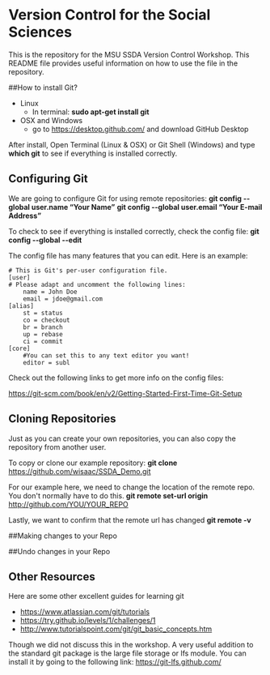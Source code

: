 # Version Control for the Social Sciences
This is the repository for the MSU SSDA Version Control Workshop. This README file provides useful information on how to use the file in the repository.

##How to install Git?

- Linux
    - In terminal: **sudo apt-get install git**
- OSX and Windows
    - go to https://desktop.github.com/ and download GitHub Desktop

After install, Open Terminal (Linux & OSX) or Git Shell (Windows) and type **which git** to see if everything is installed correctly.

## Configuring Git

We are going to configure Git for using remote repositories:
    **git config --global user.name “Your Name”**
    **git config --global user.email “Your E-mail Address”**

To check to see if everything is installed correctly, check the config file:
    **git config --global --edit**

The config file has many features that you can edit. Here is an example:
```
# This is Git's per-user configuration file.
[user]
# Please adapt and uncomment the following lines:
    name = John Doe
    email = jdoe@gmail.com
[alias]
    st = status
    co = checkout
    br = branch
    up = rebase
    ci = commit
[core]
    #You can set this to any text editor you want!
    editor = subl
```

Check out the following links to get more info on the config files:

https://git-scm.com/book/en/v2/Getting-Started-First-Time-Git-Setup


## Cloning Repositories
Just as you can create your own repositories, you can also copy the repository from another user.

To copy or clone our example repository:
**git clone** https://github.com/wisaac/SSDA_Demo.git

For our example here, we need to change the location of the remote repo. You don't normally have to do this.
**git remote set-url origin** http://github.com/YOU/YOUR_REPO

Lastly, we want to confirm that the remote url has changed
**git remote -v**

##Making changes to your Repo


##Undo changes in your Repo


## Other Resources

Here are some other excellent guides for learning git

- https://www.atlassian.com/git/tutorials
- https://try.github.io/levels/1/challenges/1
- http://www.tutorialspoint.com/git/git_basic_concepts.htm 

Though we did not discuss this in the workshop. A very useful addition to the standard git package is the large file storage or lfs module. You can install it by going to the following link: https://git-lfs.github.com/ 



